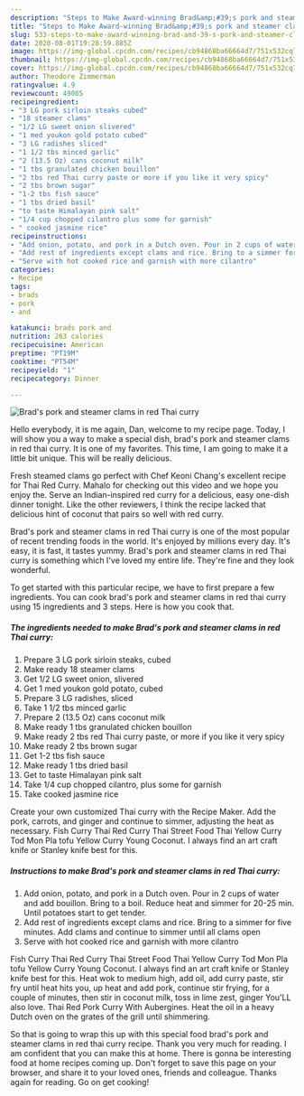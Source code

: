 ```yaml
---
description: "Steps to Make Award-winning Brad&amp;#39;s pork and steamer clams in red Thai curry"
title: "Steps to Make Award-winning Brad&amp;#39;s pork and steamer clams in red Thai curry"
slug: 533-steps-to-make-award-winning-brad-and-39-s-pork-and-steamer-clams-in-red-thai-curry
date: 2020-08-01T19:28:59.885Z
image: https://img-global.cpcdn.com/recipes/cb94868ba66664d7/751x532cq70/brads-pork-and-steamer-clams-in-red-thai-curry-recipe-main-photo.jpg
thumbnail: https://img-global.cpcdn.com/recipes/cb94868ba66664d7/751x532cq70/brads-pork-and-steamer-clams-in-red-thai-curry-recipe-main-photo.jpg
cover: https://img-global.cpcdn.com/recipes/cb94868ba66664d7/751x532cq70/brads-pork-and-steamer-clams-in-red-thai-curry-recipe-main-photo.jpg
author: Theodore Zimmerman
ratingvalue: 4.9
reviewcount: 49005
recipeingredient:
- "3 LG pork sirloin steaks cubed"
- "18 steamer clams"
- "1/2 LG sweet onion slivered"
- "1 med youkon gold potato cubed"
- "3 LG radishes sliced"
- "1 1/2 tbs minced garlic"
- "2 (13.5 Oz) cans coconut milk"
- "1 tbs granulated chicken bouillon"
- "2 tbs red Thai curry paste or more if you like it very spicy"
- "2 tbs brown sugar"
- "1-2 tbs fish sauce"
- "1 tbs dried basil"
- "to taste Himalayan pink salt"
- "1/4 cup chopped cilantro plus some for garnish"
- " cooked jasmine rice"
recipeinstructions:
- "Add onion, potato, and pork in a Dutch oven. Pour in 2 cups of water and add bouillon. Bring to a boil. Reduce heat and simmer for 20-25 min. Until potatoes start to get tender."
- "Add rest of ingredients except clams and rice. Bring to a simmer for five minutes. Add clams and continue to simmer until all clams open"
- "Serve with hot cooked rice and garnish with more cilantro"
categories:
- Recipe
tags:
- brads
- pork
- and

katakunci: brads pork and 
nutrition: 263 calories
recipecuisine: American
preptime: "PT19M"
cooktime: "PT54M"
recipeyield: "1"
recipecategory: Dinner

---
```



![Brad&#39;s pork and steamer clams in red Thai curry](https://img-global.cpcdn.com/recipes/cb94868ba66664d7/751x532cq70/brads-pork-and-steamer-clams-in-red-thai-curry-recipe-main-photo.jpg)

Hello everybody, it is me again, Dan, welcome to my recipe page. Today, I will show you a way to make a special dish, brad&#39;s pork and steamer clams in red thai curry. It is one of my favorites. This time, I am going to make it a little bit unique. This will be really delicious.

Fresh steamed clams go perfect with Chef Keoni Chang&#39;s excellent recipe for Thai Red Curry. Mahalo for checking out this video and we hope you enjoy the. Serve an Indian-inspired red curry for a delicious, easy one-dish dinner tonight. Like the other reviewers, I think the recipe lacked that delicious hint of coconut that pairs so well with red curry.

Brad&#39;s pork and steamer clams in red Thai curry is one of the most popular of recent trending foods in the world. It's enjoyed by millions every day. It's easy, it is fast, it tastes yummy. Brad&#39;s pork and steamer clams in red Thai curry is something which I've loved my entire life. They're fine and they look wonderful.


To get started with this particular recipe, we have to first prepare a few ingredients. You can cook brad&#39;s pork and steamer clams in red thai curry using 15 ingredients and 3 steps. Here is how you cook that.

<!--inarticleads1-->

##### The ingredients needed to make Brad&#39;s pork and steamer clams in red Thai curry:

1. Prepare 3 LG pork sirloin steaks, cubed
1. Make ready 18 steamer clams
1. Get 1/2 LG sweet onion, slivered
1. Get 1 med youkon gold potato, cubed
1. Prepare 3 LG radishes, sliced
1. Take 1 1/2 tbs minced garlic
1. Prepare 2 (13.5 Oz) cans coconut milk
1. Make ready 1 tbs granulated chicken bouillon
1. Make ready 2 tbs red Thai curry paste, or more if you like it very spicy
1. Make ready 2 tbs brown sugar
1. Get 1-2 tbs fish sauce
1. Make ready 1 tbs dried basil
1. Get to taste Himalayan pink salt
1. Take 1/4 cup chopped cilantro, plus some for garnish
1. Take  cooked jasmine rice


Create your own customized Thai curry with the Recipe Maker. Add the pork, carrots, and ginger and continue to simmer, adjusting the heat as necessary. Fish Curry Thai Red Curry Thai Street Food Thai Yellow Curry Tod Mon Pla tofu Yellow Curry Young Coconut. I always find an art craft knife or Stanley knife best for this. 

<!--inarticleads2-->

##### Instructions to make Brad&#39;s pork and steamer clams in red Thai curry:

1. Add onion, potato, and pork in a Dutch oven. Pour in 2 cups of water and add bouillon. Bring to a boil. Reduce heat and simmer for 20-25 min. Until potatoes start to get tender.
1. Add rest of ingredients except clams and rice. Bring to a simmer for five minutes. Add clams and continue to simmer until all clams open
1. Serve with hot cooked rice and garnish with more cilantro


Fish Curry Thai Red Curry Thai Street Food Thai Yellow Curry Tod Mon Pla tofu Yellow Curry Young Coconut. I always find an art craft knife or Stanley knife best for this. Heat wok to medium high, add oil, add curry paste, stir fry until heat hits you, up heat and add pork, continue stir frying, for a couple of minutes, then stir in coconut milk, toss in lime zest, ginger You&#39;LL also love. Thai Red Pork Curry With Aubergines. Heat the oil in a heavy Dutch oven on the grates of the grill until shimmering. 

So that is going to wrap this up with this special food brad&#39;s pork and steamer clams in red thai curry recipe. Thank you very much for reading. I am confident that you can make this at home. There is gonna be interesting food at home recipes coming up. Don't forget to save this page on your browser, and share it to your loved ones, friends and colleague. Thanks again for reading. Go on get cooking!

